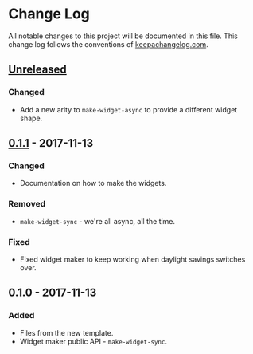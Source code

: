 # Change Log
All notable changes to this project will be documented in this file. This change log follows the conventions of [keepachangelog.com](http://keepachangelog.com/).

## [Unreleased]
### Changed
- Add a new arity to `make-widget-async` to provide a different widget shape.

## [0.1.1] - 2017-11-13
### Changed
- Documentation on how to make the widgets.

### Removed
- `make-widget-sync` - we're all async, all the time.

### Fixed
- Fixed widget maker to keep working when daylight savings switches over.

## 0.1.0 - 2017-11-13
### Added
- Files from the new template.
- Widget maker public API - `make-widget-sync`.

[Unreleased]: https://github.com/your-name/clojure_sample/compare/0.1.1...HEAD
[0.1.1]: https://github.com/your-name/clojure_sample/compare/0.1.0...0.1.1
